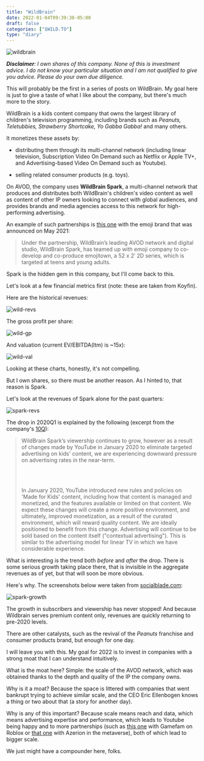 ```yaml
---
title: "WildBrain"
date: 2022-01-04T09:39:38-05:00
draft: false
categories: ["$WILD.TO"]
type: "diary"
---
```


![wildbrain](/images/wildbrain.jpg)

_**Disclaimer**: I own shares of this company. None of this is investment advice. I do not know your particular situation and I am not qualified to give you advice. Please do your own due diligence._

This will probably be the first in a series of posts on WildBrain. My goal here is just to give a taste of what I like about the company, but there's much more to the story.

WildBrain is a kids content company that owns the largest library of children's television programming, including brands such as _Peanuts, Teletubbies, Strawberry Shortcake, Yo Gabba Gabba!_ and many others.  

It monetizes these assets by:

- distributing them through its multi-channel network (including linear television, Subscription Video On Demand such as Netflix or Apple TV+, and Advertising-based Video On Demand such as Youtube).

- selling related consumer products (e.g. toys).

On AVOD, the company uses **WildBrain Spark**, a multi-channel network that produces and distributes both WildBrain's children's video content as well as content of other IP owners looking to connect with global audiences, and provides brands and media agencies access to this network for high-performing advertising. 

An example of such partnerships is [this one](https://www.animationmagazine.net/tv/clip-emoji-brand-wildbrain-launch-new-ip-emojitown/) with the emoji brand that was announced on May 2021:

<blockquote>

Under the partnership, WildBrain’s leading AVOD network and digital studio, WildBrain Spark, has teamed up with emoji company to co-develop and co-produce emojitown, a 52 x 2′ 2D series, which is targeted at teens and young adults.

</blockquote>

Spark is the hidden gem in this company, but I'll come back to this.

Let's look at a few financial metrics first (note: these are taken from Koyfin).

Here are the historical revenues:

![wild-revs](/images/wild-revs.png)

The gross profit per share:

![wild-gp](/images/wild-gp.png)

And valuation (current EV/EBITDA(ltm) is ~15x):

![wild-val](/images/wild-val.png)

Looking at these charts, honestly, it's not compelling.

But I own shares, so there must be another reason. As I hinted to, that reason is Spark.

Let's look at the revenues of Spark alone for the past quarters:

![spark-revs](/images/spark-revs.png)

The drop in 2020Q1 is explained by the following (excerpt from the company's [10Q](https://filecache.investorroom.com/mr5ircnw_wildbrain/141/WildBrain-Q3-2020-MDA-FINAL.pdf)):

<blockquote>

WildBrain Spark’s viewership continues to grow, however as a result of changes made by YouTube in January 2020 to eliminate targeted advertising on kids' content, we are experiencing downward pressure on advertising rates in the near-term.

<br/>
<br/>

In January 2020, YouTube introduced new rules and policies on 'Made for Kids' content, including how that content is managed and monetized, and the features available or limited on that content. We expect these changes will create a more positive environment, and ultimately, improved monetization, as a result of the curated environment, which will reward quality content. We are ideally positioned to benefit from this change. Advertising will continue to be sold based on the content itself ("contextual advertising"). This is similar to the advertising model for linear TV in which we have considerable experience.

</blockquote>

What is interesting is the trend both _before_ and _after_ the drop. There is some serious growth taking place there, that is invisible in the aggregate revenues as of yet, but that will soon be more obvious.

Here's why. The screenshots below were taken from [socialblade.com](https://socialblade.com/youtube/c/wildbraintv/monthly):

![spark-growth](/images/spark-growth.png)

The growth in subscribers and viewership has never stopped! And because Wildbrain serves premium content only, revenues are quickly returning to pre-2020 levels.

There are other catalysts, such as the revival of the _Peanuts_ franchise and consumer products brand, but enough for one day.

I will leave you with this. My goal for 2022 is to invest in companies with a strong moat that I can understand intuitively.

What is the moat here? Simple: the scale of the AVOD network, which was obtained thanks to the depth and quality of the IP the company owns.

Why is it a moat? Because the space is littered with companies that went bankrupt trying to achieve similar scale, and the CEO Eric Ellenbogen knows a thing or two about that (a story for another day).

Why is any of this important? Because scale means reach and data, which means advertising expertise and performance, which leads to Youtube being happy and to more partnerships (such as [this one](https://www.wildbrain.com/newsreleases/wildbrain-spark-expands-from-youtube-to-the-metaverse-becoming-the-exclusive-advertising-partner-for-leading-roblox-publisher-gamefam/) with Gamefam on Roblox or [that one](https://www.thefancarpet.com/movie_news/digital-entertainment-platform-azerion-welcomes-wildbrains-teletubbies-into-the-habbo-and-hotel-hideaway-metaverses/) with Azerion in the metaverse), both of which lead to bigger scale. 

We just might have a compounder here, folks.




